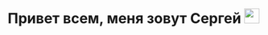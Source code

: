 <h1 align="center">Привет всем, меня зовут Сергей <img src="https://github.com/blackcater/blackcater/raw/main/images/Hi.gif" height="30" /></h1>
